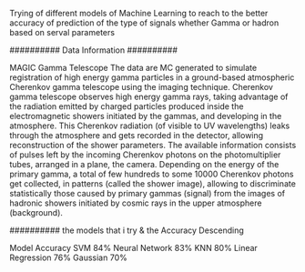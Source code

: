 Trying of different models of Machine Learning to reach to the better accuracy of prediction of the type of signals whether Gamma or hadron based on serval parameters

########## Data Information ##########


MAGIC Gamma Telescope
The data are MC generated to simulate registration of high energy gamma particles in a ground-based atmospheric Cherenkov gamma telescope using the imaging technique. 
Cherenkov gamma telescope observes high energy gamma rays, taking advantage of the radiation emitted by charged particles produced inside the electromagnetic showers initiated by the gammas, and developing in the atmosphere.
This Cherenkov radiation (of visible to UV wavelengths) leaks through the atmosphere and gets recorded in the detector, allowing reconstruction of the shower parameters.
The available information consists of pulses left by the incoming Cherenkov photons on the photomultiplier tubes, arranged in a plane, the camera.
Depending on the energy of the primary gamma, a total of few hundreds to some 10000 Cherenkov photons get collected, in patterns (called the shower image),
allowing to discriminate statistically those caused by primary gammas (signal) from the images of hadronic showers initiated by cosmic rays in the upper atmosphere (background).

##########
the models that i try & the Accuracy Descending

Model                  Accuracy
SVM                    84%
Neural Network         83%
KNN                    80%
Linear Regression      76%
Gaussian               70%
